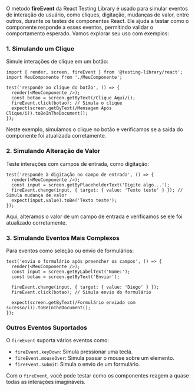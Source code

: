 O método **fireEvent** da React Testing Library é usado para simular eventos de interação do usuário, como cliques, digitação, mudanças de valor, entre outros, durante os testes de componentes React. Ele ajuda a testar como o componente responde a esses eventos, permitindo validar o comportamento esperado. Vamos explorar seu uso com exemplos:

### 1. **Simulando um Clique**

Simule interações de clique em um botão:

```
import { render, screen, fireEvent } from '@testing-library/react';
import MeuComponente from './MeuComponente';

test('responde ao clique do botão', () => {
  render(<MeuComponente />);
  const botao = screen.getByText(/Clique Aqui/i);
  fireEvent.click(botao); // Simula o clique
  expect(screen.getByText(/Mensagem Após Clique/i)).toBeInTheDocument();
});
```

Neste exemplo, simulamos o clique no botão e verificamos se a saída do componente foi atualizada corretamente.

### 2. **Simulando Alteração de Valor**

Teste interações com campos de entrada, como digitação:

```
test('responde à digitação no campo de entrada', () => {
  render(<MeuComponente />);
  const input = screen.getByPlaceholderText('Digite algo...');
  fireEvent.change(input, { target: { value: 'Texto teste' } }); // Simula mudança de valor
  expect(input.value).toBe('Texto teste');
});
```

Aqui, alteramos o valor de um campo de entrada e verificamos se ele foi atualizado corretamente.

### 3. **Simulando Eventos Mais Complexos**

Para eventos como seleção ou envio de formulários:

```
test('envia o formulário após preencher os campos', () => {
  render(<MeuComponente />);
  const input = screen.getByLabelText('Nome:');
  const botao = screen.getByText('Enviar');

  fireEvent.change(input, { target: { value: 'Diego' } });
  fireEvent.click(botao); // Simula envio do formulário

  expect(screen.getByText(/Formulário enviado com sucesso/i)).toBeInTheDocument();
});
```

### Outros Eventos Suportados

O `fireEvent` suporta vários eventos como:
- `fireEvent.keyDown`: Simula pressionar uma tecla.
- `fireEvent.mouseOver`: Simula passar o mouse sobre um elemento.
- `fireEvent.submit`: Simula o envio de um formulário.

Com o `fireEvent`, você pode testar como os componentes reagem a quase todas as interações imagináveis.


